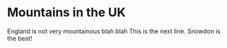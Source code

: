 # Mountains in the UK

England is not very mountainous
blah blah
This is the next line.
Snowdon is the best!
